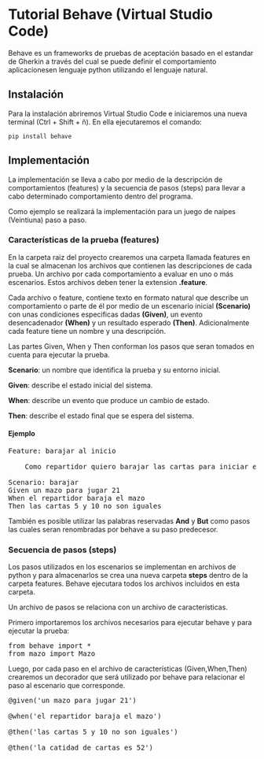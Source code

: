 # Tutorial Behave (Virtual Studio Code)

Behave es un frameworks de pruebas de aceptación basado en el estandar de Gherkin a través del cual se puede definir el comportamiento aplicacionesen lenguaje python utilizando el lenguaje natural.

## Instalación
Para la instalación abriremos Virtual Studio Code e iniciaremos una nueva terminal (Ctrl + Shift + ñ).
En ella ejecutaremos el comando:

`pip install behave`

## Implementación
La implementación se lleva a cabo por medio de la descripción de comportamientos (features) y la secuencia de pasos (steps) para llevar a cabo determinado comportamiento dentro del programa.

Como ejemplo se realizará la implementación para un juego de naipes (Veintiuna) paso a paso.

### Características de la prueba (features)
En la carpeta raiz del proyecto crearemos una carpeta llamada features en la cual se almacenan los archivos que contienen las descripciones de cada prueba. Un archivo por cada comportamiento a evaluar en uno o más escenarios. Estos archivos deben tener la extension **.feature**.

Cada archivo o feature, contiene texto en formato natural que describe un comportamiento o parte de él por medio de un escenario inicial **(Scenario)** con unas condiciones especificas dadas **(Given)**, un evento desencadenador **(When)** y un resultado esperado **(Then)**. Adicionalmente cada feature tiene un nombre y una descripción.

Las partes Given, When y Then conforman los pasos que seran tomados en cuenta para ejecutar la prueba.

**Scenario**: un nombre que identifica la prueba y su entorno inicial.

**Given**: describe el estado inicial del sistema.

**When**: describe un evento que produce un cambio de estado.

**Then**: describe el estado final que se espera del sistema.

#### Ejemplo
<pre>
Feature: barajar al inicio
    
    Como repartidor quiero barajar las cartas para iniciar el juego.

Scenario: barajar
Given un mazo para jugar 21
When el repartidor baraja el mazo
Then las cartas 5 y 10 no son iguales
</pre> 

También es posible utilizar las palabras reservadas **And** y **But** como pasos las cuales seran renombradas por behave a su paso predecesor.

### Secuencia de pasos (steps)
Los pasos utilizados en los escenarios se implementan en archivos de python y para almacenarlos se crea una nueva carpeta **steps** dentro de la carpeta features. Behave ejecutara todos los archivos incluidos en esta carpeta. 

Un archivo de pasos se relaciona con un archivo de características.

Primero importaremos los archivos necesarios para ejecutar behave y para ejecutar la prueba:
<pre>
from behave import *
from mazo import Mazo
</pre> 

Luego, por cada paso en el archivo de características (Given,When,Then) crearemos un decorador que será utilizado por behave para relacionar el paso al escenario que corresponde. 

<pre>
@given('un mazo para jugar 21')

@when('el repartidor baraja el mazo')

@then('las cartas 5 y 10 no son iguales')

@then('la catidad de cartas es 52')
</pre>




